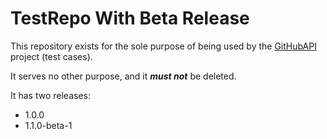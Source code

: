 # TestRepo With Beta Release

This repository exists for the sole purpose of being used by the [GitHubAPI](https://github.com/aplteam/githubapi) project (test cases). 

It serves no other purpose, and it **_must not_** be deleted.

It has two releases:

* 1.0.0 
* 1.1.0-beta-1
